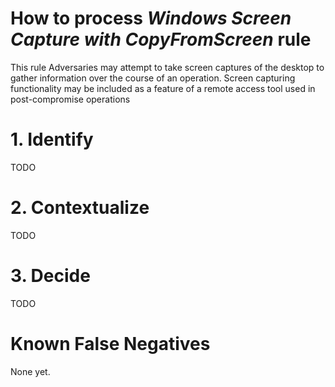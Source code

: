 # How to process *Windows Screen Capture with CopyFromScreen* rule
This rule Adversaries may attempt to take screen captures of the desktop to gather information over the course of an operation.
Screen capturing functionality may be included as a feature of a remote access tool used in post-compromise operations

# 1. Identify
TODO

# 2. Contextualize
TODO

# 3. Decide
TODO

# Known False Negatives
None yet.
